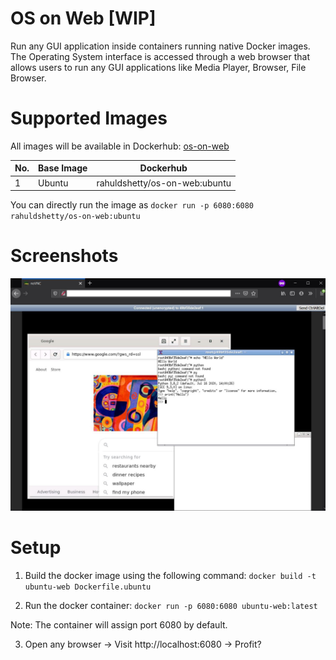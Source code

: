 # OS on Web [WIP]

Run any GUI application inside containers running native Docker images. The Operating System interface is accessed through a web browser that allows users to run any GUI applications like Media Player, Browser, File Browser.
 

# Supported Images

All images will be available in Dockerhub: [os-on-web](https://hub.docker.com/repository/docker/rahuldshetty/os-on-web)

| No.  | Base Image  |  Dockerhub  |
| ----------- | ----------- | ----------- |
| 1     | Ubuntu      | rahuldshetty/os-on-web:ubuntu      |

You can directly run the image as `docker run -p 6080:6080 rahuldshetty/os-on-web:ubuntu`

# Screenshots

![Latest Ubuntu Image](https://raw.githubusercontent.com/rahuldshetty/os-on-web/master/screenshots/Ubuntu.JPG)

# Setup
1) Build the docker image using the following command: `docker build -t ubuntu-web Dockerfile.ubuntu`

2) Run the docker container: `docker run -p 6080:6080 ubuntu-web:latest`

Note: The container will assign port 6080 by default.

3) Open any browser -> Visit http://localhost:6080 -> Profit?
